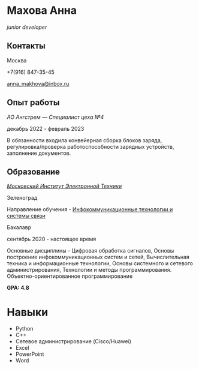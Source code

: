 
# **Махова Анна**

*junior developer*

## Контакты

Москва

+7(916) 847-35-45

anna_makhova@inbox.ru


## Опыт работы

*АО Ангстрем — Специалист цеха №4*

декабрь 2022 - февраль 2023

В обязанности входила конвейерная сборка блоков заряда, регулировка/проверка работоспособности зарядных устройств, заполнение документов.


## Образование
*[Московский Институт Электронной Техники](https://www.miet.ru/)*

Зеленоград

Направление обучения - [Инфокоммуникационные технологии и системы связи](https://www.miet.ru/structure/s/247)

Бакалавр

сентябрь 2020 - настоящее время

Основные дисциплины -  Цифровая обработка сигналов, Основы построение инфокоммуникационных систем и сетей, Вычислительная техника и информационные технологии, Основы системного и сетевого администрирования, Технологии и методы программирования. Объектно-ориентированное программирование

**GPA: 4.8**

# Навыки

* Python
* C++
* Сетевое администрирование (Cisco/Huawei)
* Excel
* PowerPoint
* Word

